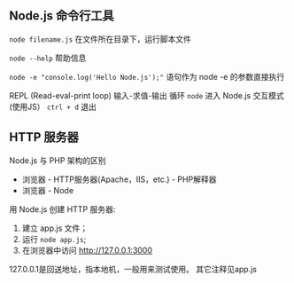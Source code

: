 ## Node.js 命令行工具

`node filename.js` 在文件所在目录下，运行脚本文件

`node --help` 帮助信息

`node -e "console.log('Hello Node.js');"` 语句作为 node -e 的参数直接执行

REPL (Read-eval-print loop) 输入-求值-输出 循环
`node` 进入 Node.js 交互模式 (使用JS）
`ctrl + d` 退出


## HTTP 服务器
Node.js 与 PHP 架构的区别

* 浏览器 - HTTP服务器(Apache，IIS，etc.) - PHP解释器
* 浏览器 - Node

用 Node.js 创建 HTTP 服务器:

1. 建立 app.js 文件；
2. 运行 `node app.js`;
3. 在浏览器中访问 http://127.0.0.1:3000

127.0.0.1是回送地址，指本地机，一般用来测试使用。
其它注释见app.js